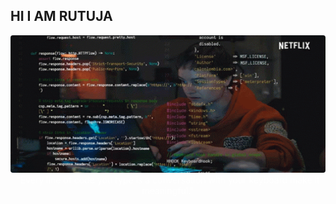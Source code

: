 ## HI I AM RUTUJA 
<p align="center" style="color:white"><img src="./image.png" alt="sarrthak008" width="100%" height="220px" style="border-radius:4px"/>"Every line of code you type is a conversation with your keyboard make it meaningful."</p> 
  
<!--
**rutujaa121/rutujaa121** is a ✨ _special_ ✨ repository because its `README.md` (this file) appears on your GitHub profile.

Here are some ideas to get you started:

- 🔭 I’m currently working on ...
- 🌱 I’m currently learning ...
- 👯 I’m looking to collaborate on ...
- 🤔 I’m looking for help with ...
- 💬 Ask me about ...
- 📫 How to reach me: ...
- 😄 Pronouns: ...
- ⚡ Fun fact: ...
-->
